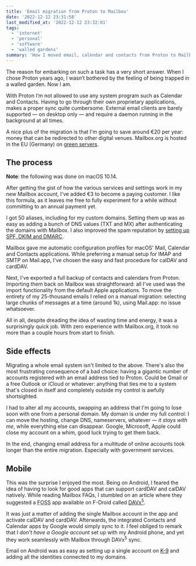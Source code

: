 ```yaml
---
title: 'Email migration from Proton to Mailbox'
date: '2022-12-12 23:31:58'
last_modified_at: '2022-12-12 23:32:01'
tags:
  - 'internet'
  - 'personal'
  - 'software'
  - 'walled gardens'
summary: 'How I moved email, calendar and contacts from Proton to Mailbox, on both desktop and mobile.'
---
```

The reason for embarking on such a task has a very short answer. When I chose Proton years ago, I wasn’t bothered by the feeling of being trapped in a walled garden. Now I am.

With Proton I’m not allowed to use any system program such as Calendar and Contacts. Having to go through their own proprietary applications, makes a proper sync quite cumbersome. External email clients are barely supported — on desktop only — and require a daemon running in the background at all times.

A nice plus of the migration is that I'm going to save around €20 per year: money that can be redirected to other digital venues. Mailbox.org is hosted in the EU (Germany) on [green servers](https://mailbox.org/en/company#our-responsibility).

## The process

<aside class="warning"><p><strong>Note</strong>: the following was done on macOS 10.14.</p></aside>

After getting the gist of how the various services and settings work in my new Mailbox account, I've added €3 to become a paying customer. I like this formula, as it leaves me free to fully experiment for a while without committing to an annual payment yet.

I got 50 aliases, including for my custom domains. Setting them up was as easy as adding a bunch of DNS values (TXT and MX) after authenticating the domains with Mailbox. I also improved the spam reputation by [setting up SPF, DKIM and DMARC](https://kb.mailbox.org/en/private/custom-domains/spf-dkim-and-dmarc-how-to-improve-spam-reputation-and-avoid-bounces).

Mailbox gave me automatic configuration profiles for macOS' Mail, Calendar and Contacts applications. While preferring a manual setup for IMAP and SMTP on Mail.app, I've chosen the easy and fast procedure for calDAV and cardDAV.

Next, I've exported a full backup of contacts and calendars from Proton. Importing them back on Mailbox was straightforward: all I've used was the import functionality from the default Apple applications. To move the entirety of my 25-thousand emails I relied on a manual migration: selecting large chunks of messages at a time (around 1k), using Mail.app: no issue whatsoever.

All in all, despite dreading the idea of wasting time and energy, it was a surprisingly quick job. With zero experience with Mailbox.org, it took no more than a couple hours from start to finish.

## Side effects

Migrating a whole email system isn't limited to the above. There's also the most frustrating consequence of a bad choice: having a gigantic number of accounts registered with an email address tied to Proton. Could be Gmail or a free Outlook or iCloud or whatever: anything that ties me to a system that's closed in itself and completely outside my control is awfully shortsighted.

I had to alter all my accounts, swapping an address that I'm going to lose soon with one from a personal domain. My domain is under my full control: I can move the hosting, change DNS, nameservers, whatever — *it stays with me*, while everything else can disappear. Google, Microsoft, Apple could close my account on a whim, good luck trying to get them back.

In the end, changing email address for a multitude of online accounts took longer than the entire migration. Especially with government services.

## Mobile

This was the surprise I enjoyed the most. Being on Android, I feared the idea of having to look for good apps that can support cardDAV and calDAV natively. While reading Mailbox FAQs, I stumbled on an article where they suggested a <abbr title="Free and Open Source Software">FOSS</abbr> app available on F-Droid called [DAVx<sup>5</sup>](https://f-droid.org/en/packages/at.bitfire.davdroid/).

It was just a matter of adding the single Mailbox account in the app and activate calDAV and cardDAV. Afterwards, the integrated Contacts and Calendar apps by Google would simply sync to it. I feel obliged to remark that I *don't have a Google account* set up with my Android phone, and yet they work seamlessly with Mailbox through DAVx<sup>5</sup> sync.

Email on Android was as easy as setting up a single account on [K-9](https://k9mail.app/) and adding all the identities connected to my domains.